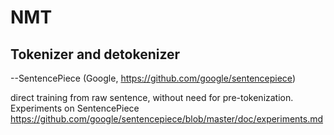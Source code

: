 # NMT

## Tokenizer and detokenizer
--SentencePiece (Google, https://github.com/google/sentencepiece)

direct training from raw sentence, without need for pre-tokenization.
Experiments on SentencePiece
https://github.com/google/sentencepiece/blob/master/doc/experiments.md
